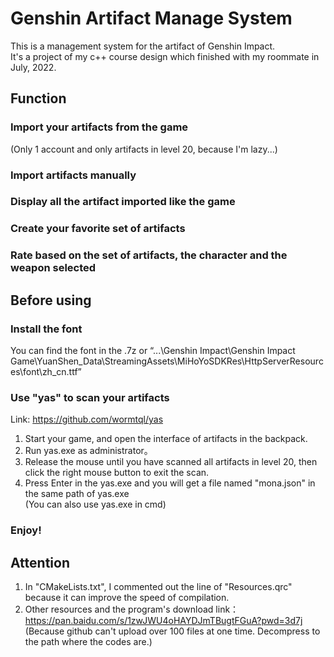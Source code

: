 # Genshin Artifact Manage System

This is a management system for the artifact of Genshin Impact.  
It's a project of my c++ course design which finished with my roommate in July, 2022.  

## Function  
### Import your artifacts from the game  
(Only 1 account and only artifacts in level 20, because I'm lazy...)  
### Import artifacts manually  
### Display all the artifact imported like the game  
### Create your favorite set of artifacts  
### Rate based on the set of artifacts, the character and the weapon selected  

## Before using  
### Install the font  
You can find the font in the .7z or “...\Genshin Impact\Genshin Impact Game\YuanShen_Data\StreamingAssets\MiHoYoSDKRes\HttpServerResources\font\zh_cn.ttf”  
### Use "yas" to scan your artifacts
Link: https://github.com/wormtql/yas  
1. Start your game, and open the interface of artifacts in the backpack.
2. Run yas.exe as administrator。
3. Release the mouse until you have scanned all artifacts in level 20, then click the right mouse button to exit the scan.
4. Press Enter in the yas.exe and you will get a file named "mona.json" in the same path of yas.exe  
(You can also use yas.exe in cmd)  
### Enjoy!

## Attention  
1. In "CMakeLists.txt", I commented out the line of "Resources.qrc" because it can improve the speed of compilation.  
2. Other resources and the program's download link：https://pan.baidu.com/s/1zwJWU4oHAYDJmTBugtFGuA?pwd=3d7j
(Because github can't upload over 100 files at one time. Decompress to the path where the codes are.)
